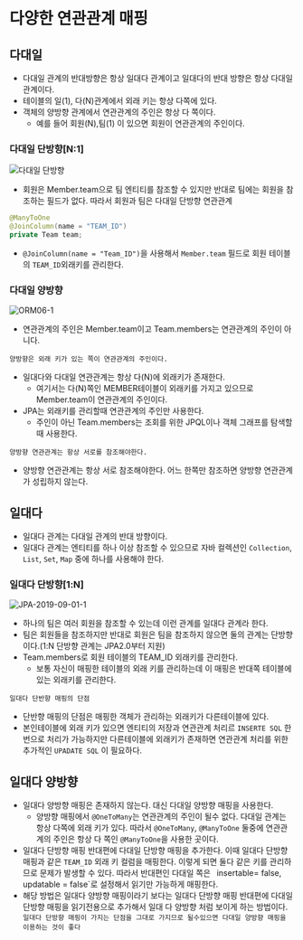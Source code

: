 # 다양한 연관관계 매핑

## 다대일

- 다대일 관계의 반대방향은 항상 일대다 관계이고 일대다의 반대 방향은 항상 다대일 관계이다.
- 테이블의 일(1), 다(N)관계에서 외래 키는 항상 다쪽에 있다.
- 객체의 양방향 관계에서 연관관계의 주인은 항상 다 쪽이다.
    - 예를 들어 회원(N),팀(1) 이 있으면 회원이 연관관계의 주인이다.

### 다대일 단방향[N:1]

![다대일 단방향](https://user-images.githubusercontent.com/45715241/115025593-84175180-9efc-11eb-81a9-5ae5bf75bda8.png)

- 회원은 Member.team으로 팀 엔티티를 참조할 수 있지만 반대로 팀에는 회원을 참조하는 필드가 없다. 따라서 회원과 팀은 다대일 단방향 연관관계

```java
@ManyToOne
@JoinColumn(name = "TEAM_ID")
private Team team;
```

- `@JoinColumn(name = "Team_ID")`을 사용해서 `Member.team` 필드로 회원 테이블의 `TEAM_ID`외래키를 관리한다.

### 다대일 양방향

![ORM06-1](https://user-images.githubusercontent.com/45715241/115125339-70561300-a002-11eb-80a8-0ca5ea74b446.png)

- 연관관계의 주인은 Member.team이고 Team.members는 연관관계의 주인이 아니다.

`양방향은 외래 키가 있는 쪽이 연관관계의 주인이다.`

- 일대다와 다대일 연관관계는 항상 다(N)에 외래키가 존재한다.
    - 여기서는 다(N)쪽인 MEMBER테이블이 외래키를 가지고 있으므로 Member.team이 연관관계의 주인이다.
- JPA는 외래키를 관리할때 연관관계의 주인만 사용한다.
    - 주인이 아닌 Team.members는 조회를 위한 JPQL이나 객체 그래프를 탐색할 때 사용한다.

`양방향 연관관계는 항상 서로를 참조해야한다.`

- 양방향 연관관계는 항상 서로 참조해야한다. 어느 한쪽만 참조하면 양방향 연관관계가 성립하지 않는다.

## 일대다

- 일대다 관계는 다대일 관계의 반대 방향이다.
- 일대다 관계는 엔티티를 하나 이상 참조할 수 있으므로 자바 컬렉션인 `Collection`, `List`, `Set`, `Map` 중에 하나를 사용해야 한다.

### 일대다 단방향[1:N]

![JPA-2019-09-01-1](https://user-images.githubusercontent.com/45715241/115125751-35a1aa00-a005-11eb-835e-5ea8b1c2ae81.png)

- 하나의 팀은 여러 회원을 참조할 수 있는데 이런 관계를 일대다 관계라 한다.
- 팀은 회원들을 참조하지만 반대로 회원은 팀을 참조하지 않으면 둘의 관계는 단방향이다.(1:N 단방향 관계는 JPA2.0부터 지원)
- Team.members로 회원 테이블의 TEAM_ID 외래키를 관리한다.
    - 보통 자신이 매핑한 테이블의 외래 키를 관리하는데 이 매핑은 반대쪽 테이블에 있는 외래키를 관리한다.

`일대다 단반향 매핑의 단점`

- 단반향 매핑의 단점은 매핑한 객체가 관리하는 외래키가 다른테이블에 있다.
- 본인테이블에 외래 키가 있으면 엔티티의 저장과 연관관계 처리르 `INSERTE SQL` 한번으로 처리가 가능하지만 다른테이블에 외래키가 존재하면 연관관계 처리를 위한 추가적인 `UPADATE SQL` 이
  필요하다.

## 일대다 양방향

- 일대다 양방향 매핑은 존재하지 않는다. 대신 다대일 양방향 매핑을 사용한다.
    - 양방향 매핑에서 `@OneToMany`는 연관관계의 주인이 될수 없다. 다대일 관계는 항상 다쪽에 외래 키가 있다. 따라서 `@OneToMany`, `@ManyToOne` 둘중에 연관관계의 주인은 항상 다
      쪽인 `@ManyToOne`을 사용한 곳이다.
- 일대다 단방향 매핑 반대편에 다대일 단방향 매핑을 추가한다. 이때 일대다 단방향 매핑과 같은 `TEAM_ID` 외래 키 컬럼을 매핑한다. 이렇게 되면 둘다 같은 키를 관리하므로 문제가 발생할 수 있다. 따라서
  반대편인 다대일 쪽은 `
  `insertable= false, updatable = false`로 설정해서 읽기만 가능하게 매핑한다.
- 해당 방법은 일대다 양방향 매핑이라기 보다는 일대다 단방향 매핑 반대편에 다대일 단방향 매핑을 읽기전용으로 추가해서 일대 다 양방향 처럼 보이게 하는 방법이다.
  `일대다 단방향 매핑이 가지는 단점을 그대로 가지므로 될수있으면 다대일 양방향 매핑을 이용하는 것이 좋다`
